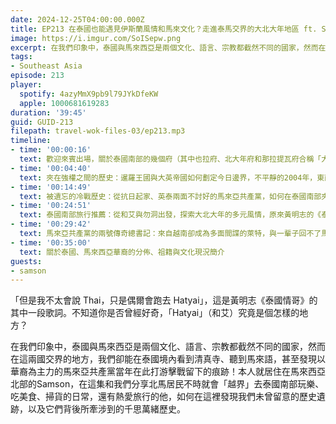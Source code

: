 ```yaml
---
date: 2024-12-25T04:00:00.000Z
title: EP213 在泰國也能遇見伊斯蘭風情和馬來文化？走進泰馬交界的大北大年地區 ft. Samson
image: https://i.imgur.com/SoISepw.png
excerpt: 在我們印象中，泰國與馬來西亞是兩個文化、語言、宗教都截然不同的國家，然而在這兩國交界的地方，我們卻能在泰國境內看到清真寺、聽到馬來語！本集由居住在馬來西亞北部的Samson，和我們分享北馬居民「越界」去泰國南部走走的日常。
tags:
- Southeast Asia
episode: 213
player:
  spotify: 4azyMmX9pb9l79JYkDfeKW
  apple: 1000681619283
duration: '39:45'
guid: GUID-213
filepath: travel-wok-files-03/ep213.mp3
timeline:
- time: '00:00:16'
  text: 歡迎來賓出場，關於泰國南部的幾個府（其中也拉府、北大年府和那拉提瓦府合稱「大北大年」），原來北馬來西亞人都喜歡「越界」到泰國去晃晃？
- time: '00:04:40'
  text: 夾在強權之間的歷史：暹羅王國與大英帝國如何劃定今日邊界，不平靜的2004年，東南亞火藥庫的過往
- time: '00:14:49'
  text: 被遺忘的冷戰歷史：從抗日起家、英泰兩面不討好的馬來亞共產黨，如何在泰國南部夾縫中求生存
- time: '00:24:51'
  text: 泰國南部旅行推薦：從和艾與勿洞出發，探索大北大年的多元風情，原來黃明志的《泰國情哥》裡就有寫到這裡？
- time: '00:29:42'
  text: 馬來亞共產黨的兩號傳奇總書記：來自越南卻成為多面間諜的萊特，與一輩子回不了馬來西亞的陳平
- time: '00:35:00'
  text: 關於泰國、馬來西亞華裔的分佈、祖籍與文化現況簡介
guests:
- samson
---
```

「但是我不太會說 Thai，只是偶爾會跑去 Hatyai」，這是黃明志《泰國情哥》的其中一段歌詞。不知道你是否曾經好奇，「Hatyai」（和艾）究竟是個怎樣的地方？

在我們印象中，泰國與馬來西亞是兩個文化、語言、宗教都截然不同的國家，然而在這兩國交界的地方，我們卻能在泰國境內看到清真寺、聽到馬來語，甚至發現以華裔為主力的馬來亞共產黨當年在此打游擊戰留下的痕跡！本人就居住在馬來西亞北部的Samson，在這集和我們分享北馬居民不時就會「越界」去泰國南部玩樂、吃美食、掃貨的日常，還有熱愛旅行的他，如何在這裡發現我們未曾留意的歷史遺跡，以及它們背後所牽涉到的千思萬緒歷史。
